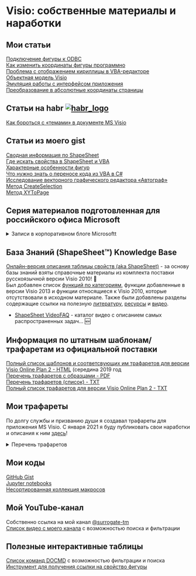 # Visio: собственные материалы и наработки
## Мои статьи
[Подключение фигуры к ODBC](https://surrogate-tm.github.io/own/ODBC.pdf)    
[Как изменить координаты фигуры программно](https://visio-tricks.gitbook.io/workspace/kak-izmenit-koordinaty-figury-programmno)    
[Проблема с отображением кириллицы в VBA-редакторе](https://visio-tricks.gitbook.io/workspace/cyrillic_text_broken)    
[Объектная модель Visio](https://visio-tricks.gitbook.io/workspace/obektnaya-model-visio)    
[Эмуляция работы с интерфейсом приложения](https://visio-tricks.gitbook.io/workspace/emulyaciya-raboty-s-interfeisom-prilozheniya)    
[Преобразование в абсолютные координаты страницы](https://visio-tricks.gitbook.io/workspace/preobrazovanie-v-absolyutnye-koordinaty-stranicy)    
## Статьи на habr [![habr_logo](https://assets.habr.com/habr-web/img/favicons/favicon-16.png)](https://habr.com/ru/feed/)
[Как бороться с «темами» в документе MS Visio](https://habr.com/ru/post/697172/)  

## Статьи из моего gist
[Сводная информация по ShapeSheet](https://gist.github.com/Surrogate-TM/f8932102ea36ea7d9c30be160d978fc5)    
[Где искать свойства в ShapeSheet и VBA](https://gist.github.com/Surrogate-TM/5732089fb8988a3823dfbad39948874f)    
[Характерные особенности фигур](https://gist.github.com/Surrogate-TM/2fd51fde05c5e4cc1acbd9653e858458)    
[Что нужно знать о переносе кода из VBA в C#](https://gist.github.com/Surrogate-TM/83cb112c8f4ec582a1882428e9615637)   
[Исследование векторного графического редактора «Автограф»](https://gist.github.com/Surrogate-TM/6f16874e4ca0d700b29640d8bcb557ce)    
[Метод CreateSelection](https://gist.github.com/Surrogate-TM/bd55e2870e21e68dc44a5e661a4bc2cb)   
[Метод XYToPage](https://gist.github.com/Surrogate-TM/caa23fb3d3816b19c5d0aecfbc209c71)    

<!--- []()    
[]()    
[]()    
[]()    
[]()    
[]()    
[]()    
[]()    
[]()    
[]()    --->
## Серия материалов подготовленная для российского офиса Microsoft
<details>
  <summary>Записи в корпоративном блоге Microsoftt</summary>
 
  [Как оптимизировать рабочее пространство в окне документа Visio](https://rus-visio-blog-archive.github.io/2017/01/12/kak-optimizirovat-rabochee-prostranstvo-v-okne-dokumenta-visio.htm)   
  [Основные элементы окна Visio с ленточным интерфейсом](https://rus-visio-blog-archive.github.io/2017/01/18/osnovnye-jelementy-okna-visio-s-lentochnym-interfejsom.htm)   
  [Видео: Новые возможности Visio 2016](https://rus-visio-blog-archive.github.io/2017/01/24/video-novye-vozmozhnosti-visio-2016.htm)   
  [Зачем нужна вкладка Разработчик?](https://rus-visio-blog-archive.github.io/2017/03/01/zachem-nuzhna-vkladka-razrabotchik.htm)    
  [Видео: Трафарет документа](https://rus-visio-blog-archive.github.io/2017/03/06/trafaret-dokumenta.htm)    
  [Видео: Вкладка «Разработчик»](https://rus-visio-blog-archive.github.io/2017/03/13/video-vkladka-razrabotchik.htm)    
  [Видео: Tips&Tricks. Увеличение рабочей области документа](https://rus-visio-blog-archive.github.io/2017/03/20/video-tipstricks-uvelichenie-rabochej-oblasti-dokumenta.htm)    
  [Видео: Visio 2016. Дополнительное окно «Проводник документа»](https://rus-visio-blog-archive.github.io/2017/04/03/provodnik-dokumenta.htm)    
  [Наборы элементов (трафареты) в Visio](https://rus-visio-blog-archive.github.io/2017/04/07/nabory-jelementov-v-visio.htm)   
  [Все, что нужно знать о соединительных линиях Visio](https://rus-visio-blog-archive.github.io/2018/02/07/vse-o-soedinitelnyh-liniyah.htm) (перевод статьи)   
  [Быстрый доступ к Visio Online](https://rus-visio-blog-archive.github.io/2018/02/26/dostup-k-visio-online.htm) (перевод статьи)   
  [Общий доступ к документам в Visio для всех](https://rus-visio-blog-archive.github.io/2018/02/27/obschy-dostup-k-documentam-v-visio-dlya-vseh.htm) (перевод статьи)   
  [Что еще полезно знать о соединительных линиях](https://rus-visio-blog-archive.github.io/2018/03/26/esche-o-soedinitelnyh-liniyah.htm)    
  [Создание пользовательских наборов элементов](https://rus-visio-blog-archive.github.io/2018/04/10/sozdanie_polzovatelskih_naborov_elementov.htm)    
  [О добавлении визуализаций Visio в отчеты Power BI](https://rus-visio-blog-archive.github.io/2018/04/16/dobavlenie_visualizacii_visio_v_otchet_powerbi.htm)    
  [Таблица свойств (aka ShapeSheet) – ключевая особенность Microsoft Visio](https://rus-visio-blog-archive.github.io/2018/05/21/shapesheet-intro.htm)
  [Пользовательские шаблоны документов](https://rus-visio-blog-archive.github.io/2018/05/31/custom-templates-1.htm)    
  [Применение полей в MS Visio](https://rus-visio-blog-archive.github.io/2018/06/06/fields.htm)    
  [Надстройка обратная разработка баз данны (DBRE)](https://rus-visio-blog-archive.github.io/2018/06/09/dbre.htm) (перевод статьи)    
  [Многостраничные документы в MS Visio](https://rus-visio-blog-archive.github.io/2018/06/20/multipage.htm)    
  [Совместная работа с файлами Visio в приложении Microsoft Teams](https://rus-visio-blog-archive.github.io/2018/06/22/visio-and-ms-teams.htm) (перевод статьи)   
  [MS Visio - удобное средство для создания схем](https://rus-visio-blog-archive.github.io/2018/70/40/over9000.htm)   
  <!--- Here's my comment ---> 
  
  *Доклады и вебинары*     
  [Вебинар Visio для IT специалистов](https://www.youtube.com/watch?v=eYvQXiqaMi0) (вебинар для клиентов M$FT из стран СНГ)   
  <!--- [MS Visio. Удобный инструмент для создантия схем](https://www.youtube.com/watch?v=PaELDyYX_Aw) (доклад о MS Visio на VII ежегодной конференции MS Project)--->   
  <!--- [MS Visio. Сделайте ваши проекты более наглядными](https://www.youtube.com/watch?v=SJZag89T764) (доклад о MS Visio на VIII ежегодной конференции MS Project)--->   
</details>
 
## База Знаний (ShapeSheet™) Knowledge Base
[Онлайн-версия описания таблицы свойств (aka ShapeSheet)](https://shapesheet-kb.github.io/) - за основу базы знаний взяты справочные материалы из комплекта поставки русскоязычной версии Visio 2010! 📖     
Был добавлен список [функций по категориям](https://shapesheet-kb.github.io/ru/pages/Visio%202010%20%D0%A1%D0%BF%D0%B8%D1%81%D0%BE%D0%BA%20%D1%84%D1%83%D0%BD%D0%BA%D1%86%D0%B8%D0%B9%20%D0%BF%D0%BE%20%D0%BA%D0%B0%D1%82%D0%B5%D0%B3%D0%BE%D1%80%D0%B8%D1%8F%D0%BC.htm), функции добавленные в версии Visio 2013 и функции относящиеся к Visio 2010, которые отсутствовали в исходном материале. Также были добавлены разделы содержащие ссылки на полезную [литературу](https://shapesheet-kb.github.io/ru/pages/Read.htm), [ресурсы](https://shapesheet-kb.github.io/ru/pages/Links.htm) и [видео](https://shapesheet-kb.github.io/ru/pages/Videos.htm).
- [ShapeSheet VideoFAQ](https://surrogate-tm.github.io/video-faq/faq.html) - каталог видео с описанием самых распространенных задач… :new:     

## Информация по штатным шаблонам/трафаретам из официальной поставки
[Полный список шаблонов и соответсвующих им трафаретов для версии Visio Online Plan 2 - HTML](https://surrogate-tm.github.io/helpful/VisioTemplates_Stats.htm) (середина 2019 год    
[Перечень трафаретов с образцами - PDF](https://surrogate-tm.github.io/own/VisioProfessionalMastersList.pdf)   
[Перечень трафаретов (список) - TXT](https://surrogate-tm.github.io/own/Masters_List.txt)    
[Полный список трафаретов для версии Visio Online Plan 2 - TXT](https://surrogate-tm.github.io/own/VisioProfessionalMastersList.txt)   

## Мои трафареты
По долгу службы и призванию души я создавал трафареты для приложения MS Visio. С января 2021 я буду публиковать свои наработки и описания к ним [здесь](https://surrogate-tm.gitbook.io/my-stencils/)!   
<details>
  <summary>Перечень трафаретов</summary>
  
  [Трафареты СПДС](https://surrogate-tm.gitbook.io/my-stencils/spds/spds)   
  [Трафарет ГОСТ 21.101-97](https://surrogate-tm.gitbook.io/my-stencils/spds/nabor-elementov-gost-21.101-97)  
  [Трафарет для схемы расположения оборудования в шкафу](https://surrogate-tm.gitbook.io/my-stencils/racks/trafaret-dlya-skhemy-raspolozheniya-oborudovaniya-v-shkafu)    
  [Stencil for create rack diagram](https://surrogate-tm.gitbook.io/my-stencils/racks/stencil-for-create-rack-diagram)    
  [Трафарет MS Visio для создания однолинейных схем](https://surrogate-tm.gitbook.io/my-stencils/other/trafaret-ms-visio-dlya-sozdaniya-odnolineinykh-skhem)    
</details>

## Мои коды
[GitHub Gist](https://gist.github.com/Surrogate-TM)    
[Jupyter notebooks](https://github.com/Surrogate-TM/surrogate-tm.github.io/tree/master/jupyterlab/)    
[Несортированная коллекция макросов](https://github.com/Surrogate-TM/surrogate-tm.github.io/tree/master/own/macro)

## Мой YouTube-канал
Собственно ссылка на мой канал [@surrogate-tm](https://www.youtube.com/@surrogate-tm)    
[Список видео с моего канала](https://surrogate-tm.github.io/video-faq/myvideos.htm) с возможностью поиска и фильтрации

## Полезные интерактивные таблицы
[Список команд DOCMD](https://surrogate-tm.github.io/surrogate/DOCMD.htm) с возможностью фильтрации и поиска    
[Инструмент для получения ссылки на свойство фигуры](https://surrogate-tm.github.io/snippets/shapesheet_ru.html)

